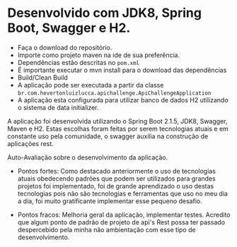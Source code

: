 # Desenvolvido com JDK8, Spring Boot, Swagger e H2.
* Faça o download do repositório.
* Importe como projeto maven na ide de sua preferência.
* Dependências estão descritas no `pom.xml`
* É importante executar o mvn install para o download das dependências
* Build/Clean Build
* A aplicação pode ser executada a partir da classe `br.com.hevertonluizlucca.apichallenge.ApiChallengeApplication`
* A aplicação esta configurada para utilizar banco de dados H2 utilizando o sistema de data initializer.

A aplicação foi desenvolvida utilizando o Spring Boot 2.1.5, JDK8, Swagger, Maven e H2. Estas escolhas foram feitas por serem tecnologias atuais e em constante uso pela comunidade, o swagger auxilia na construção de aplicações rest.

Auto-Avaliação sobre o desenvolvimento da aplicação.

* Pontos fortes: Como destacado anteriormente o uso de tecnologias atuais obedecendo padrões que podem ser utilizados para grandes projetos foi implementado, foi de grande aprendizado o uso destas tecnologias pois não são tecnologias e ferramentas que uso no meu dia a dia, foi muito gratificante implementar esse pequeno desafio.

* Pontos fracos: Melhoria geral da aplicação, implementar testes. Acredito que algum ponto de padrão de projeto de api's Rest possa ter passado despercebido pela minha não ambientação com esse tipo de desenvolvimento. 


